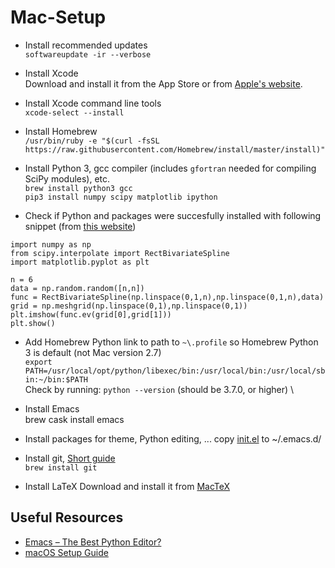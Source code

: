 # Mac-Setup

- Install recommended updates \
`softwareupdate -ir --verbose`

- Install Xcode \
Download and install it from the App Store or from [Apple's website](https://developer.apple.com/xcode/).
- Install Xcode command line tools \
`xcode-select --install`

- Install Homebrew \
`/usr/bin/ruby -e "$(curl -fsSL https://raw.githubusercontent.com/Homebrew/install/master/install)"`

- Install Python 3, gcc compiler (includes `gfortran` needed for compiling SciPy modules), etc. \
`brew install python3 gcc` \
`pip3 install numpy scipy matplotlib ipython`

- Check if Python and packages were succesfully installed with following snippet (from [this website](https://symbols.hotell.kau.se/2017/11/11/get_started_with_python/))
```
import numpy as np
from scipy.interpolate import RectBivariateSpline
import matplotlib.pyplot as plt

n = 6
data = np.random.random([n,n])
func = RectBivariateSpline(np.linspace(0,1,n),np.linspace(0,1,n),data)
grid = np.meshgrid(np.linspace(0,1),np.linspace(0,1))
plt.imshow(func.ev(grid[0],grid[1]))
plt.show()
```
- Add Homebrew Python link to path to `~\.profile` so Homebrew Python 3 is default (not Mac version 2.7) \
`export PATH=/usr/local/opt/python/libexec/bin:/usr/local/bin:/usr/local/sbin:~/bin:$PATH` \
Check by running: `python --version` (should be 3.7.0, or higher) \

- Install Emacs\
brew cask install emacs
- Install packages for theme, Python editing, ...
copy [init.el](/init.el) to ~/.emacs.d/

- Install git, [Short guide](http://rogerdudler.github.io/git-guide/) \
`brew install git`

- Install LaTeX
Download and install it from [MacTeX](http://www.tug.org/mactex/)

## Useful Resources
- [Emacs – The Best Python Editor?](https://realpython.com/emacs-the-best-python-editor/)
- [macOS Setup Guide](http://sourabhbajaj.com/mac-setup/SystemPreferences/)

